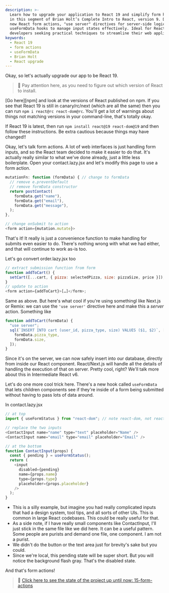 ```yaml
---
description: >-
  Learn how to upgrade your application to React 19 and simplify form handling
  in this segment of Brian Holt’s Complete Intro to React, version 9. Discover
  new React form actions, "use server" directives for server-side logic, and
  useFormData hooks to manage input states effectively. Ideal for React
  developers seeking practical techniques to streamline their web applications.
keywords:
  - React 19
  - form actions
  - useFormData
  - Brian Holt
  - React upgrade
---
```

Okay, so let's actually upgrade our app to be React 19.

> 🚨 Pay attention here, as you need to figure out which version of React to install.

[Go here][npm] and look at the versions of React published on npm. If you see that React 19 is still in canary/rc/next (which are all the same) then you can run `npm i react@rc react-dom@rc`. You'll get a lot of warnings about things not matching versions in your command-line, that's totally okay.

If React 19 is latest, then run `npm install react@19 react-dom@19` and then follow these instructions. Be extra cautious because things may have changed!!

Okay, let's talk form actions. A lot of web interfaces is just handling form inputs, and so the React team decided to make it easier to do that. It's actually really similar to what we've done already, just a little less boilerplate. Open your contact.lazy.jsx and let's modify this page to use a form action.

```javascript
mutationFn: function (formData) { // change to formData
  // remove e.preventDefault
  // remove formData constructor
  return postContact(
    formData.get("name"),
    formData.get("email"),
    formData.get("message"),
  );
},

// change onSubmit to action
<form action={mutation.mutate}>
```

That's it! It really is just a convenience function to make handling for submits even easier to do. There's nothing wrong with what we had either, and that will continue to work as-is too.

Let's go convert order.lazy.jsx too

```javascript
// extract submission function from form
function addToCart() {
  setCart([...cart, { pizza: selectedPizza, size: pizzaSize, price }]);
}
// update to action
<form action={addToCart}>[…]</form>;
```

Same as above. But here's what cool if you're using somethingl like Next.js or Remix: we can use the `'use server'` directive here and make this a _server_ action. Something like

```javascript
function addToCart(formData) {
  "use server";
  sql(`INSERT INTO cart (user_id, pizza_type, size) VALUES ($1, $2)`, [
    formData.pizza_type,
    formData.size,
  ]);
}
```

Since it's on the server, we can now safely insert into our database, directly from inside our React component. React/Next.js will handle all the details of handling the execution of that on server. Pretty cool, right? We'll talk more about this in Intermediate React v6.

Let's do one more cool trick here. There's a new hook called `useFormData` that lets children components see if they're inside of a form being submitted without having to pass lots of data around.

In contact.lazy.jsx

```javascript
// at top
import { useFormStatus } from "react-dom"; // note react-dom, not react

// replace the two inputs
<ContactInput name="name" type="text" placeholder="Name" />
<ContactInput name="email" type="email" placeholder="Email" />

// at the bottom
function ContactInput(props) {
  const { pending } = useFormStatus();
  return (
    <input
      disabled={pending}
      name={props.name}
      type={props.type}
      placeholder={props.placeholder}
    />
  );
}
```

- This is a silly example, but imagine you had really complicated inputs that had a design system, tool tips, and all sorts of other UIs. This is common in large React codebases. This could be really useful for that.
- As a side note, if I have really small components like ContactInput, I'll just stick in the same file like we did here. It can be a useful pattern. Some people are purists and demand one file, one component. I am not a purist.
- We didn't do the button or the text area just for brevity's sake but you could.
- Since we're local, this pending state will be super short. But you will notice the background flash gray. That's the disabled state.

And that's form actions!

> 🏁 [Click here to see the state of the project up until now: 15-form-actions][step]

[step]: https://github.com/btholt/citr-v9-project/tree/master/15-form-actions
